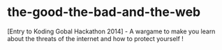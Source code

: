 the-good-the-bad-and-the-web
============================

[Entry to Koding Gobal Hackathon 2014] - A wargame to make you learn about the threats of the internet and how to protect yourself !
